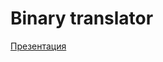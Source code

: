 # Binary translator

[Презентация](https://github.com/DBarinovv/Binary_translator/blob/master/Binary_translator_presentation.pdf)
